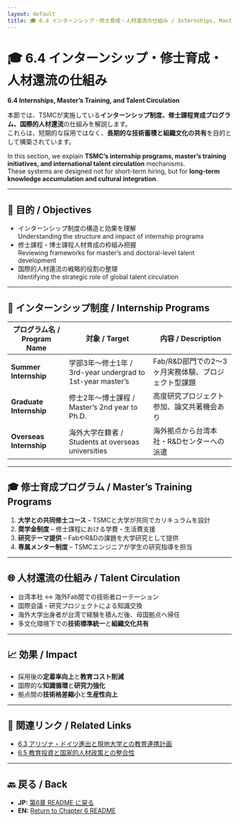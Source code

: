 ```yaml
---
layout: default
title: 🎓 6.4 インターンシップ・修士育成・人材還流の仕組み / Internships, Master’s Training, and Talent Circulation
---
```


# 🎓 6.4 インターンシップ・修士育成・人材還流の仕組み  
**6.4 Internships, Master’s Training, and Talent Circulation**

本節では、TSMCが実施している**インターンシップ制度、修士課程育成プログラム、国際的人材還流**の仕組みを解説します。  
これらは、短期的な採用ではなく、**長期的な技術蓄積と組織文化の共有**を目的として構築されています。

In this section, we explain **TSMC’s internship programs, master’s training initiatives, and international talent circulation** mechanisms.  
These systems are designed not for short-term hiring, but for **long-term knowledge accumulation and cultural integration**.

---

## 🧭 目的 / Objectives

- インターンシップ制度の構造と効果を理解  
  Understanding the structure and impact of internship programs
- 修士課程・博士課程人材育成の枠組み把握  
  Reviewing frameworks for master’s and doctoral-level talent development
- 国際的人材還流の戦略的役割の整理  
  Identifying the strategic role of global talent circulation

---

## 🏫 インターンシップ制度 / Internship Programs

| プログラム名 / Program Name | 対象 / Target | 内容 / Description |
|----------------------------|---------------|--------------------|
| **Summer Internship** | 学部3年〜修士1年 / 3rd-year undergrad to 1st-year master’s | Fab/R&D部門での2〜3ヶ月実務体験、プロジェクト型課題 |
| **Graduate Internship** | 修士2年〜博士課程 / Master’s 2nd year to Ph.D. | 高度研究プロジェクト参加、論文共著機会あり |
| **Overseas Internship** | 海外大学在籍者 / Students at overseas universities | 海外拠点から台湾本社・R&Dセンターへの派遣 |

---

## 🎓 修士育成プログラム / Master’s Training Programs

1. **大学との共同修士コース** – TSMCと大学が共同でカリキュラムを設計  
2. **奨学金制度** – 修士課程における学費・生活費支援  
3. **研究テーマ提供** – FabやR&Dの課題を大学研究として提供  
4. **専属メンター制度** – TSMCエンジニアが学生の研究指導を担当

---

## 🌐 人材還流の仕組み / Talent Circulation

- 台湾本社 ↔ 海外Fab間での技術者ローテーション  
- 国際会議・研究プロジェクトによる知識交換  
- 海外大学出身者が台湾で経験を積んだ後、母国拠点へ帰任  
- 多文化環境下での**技術標準統一**と**組織文化共有**

---

## 📈 効果 / Impact

- 採用後の**定着率向上**と**教育コスト削減**  
- 国際的な**知識循環**と**研究力強化**  
- 拠点間の**技術格差縮小**と**生産性向上**

---

## 📎 関連リンク / Related Links

- [6.3 アリゾナ・ドイツ進出と現地大学との教育連携計画](6_3_overseas_university_collab.md)  
- [6.5 教育投資と国家的人材政策との整合性](6_5_education_policy_alignment.md)  

---

## 🔙 戻る / Back
- **JP:** [第6章 README に戻る](README.md)  
- **EN:** [Return to Chapter 6 README](README.md)
